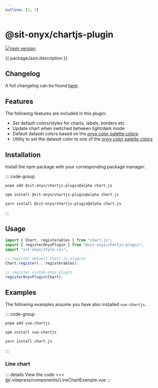 ```yaml
---
outline: [2, 3]
---
```


<script lang="ts" setup>
import packageJson from "../../../../../packages/chartjs-plugin/package.json";
import LineChartExample from "../../.vitepress/components/LineChartExample.vue"
</script>

# @sit-onyx/chartjs-plugin

<div class="hide-external-link">

[![npm version](https://badge.fury.io/js/@sit-onyx%2Fchartjs-plugin.svg)](https://www.npmjs.com/package/@sit-onyx/chartjs-plugin)

</div>

{{ packageJson.description }}.

## Changelog

A full changelog can be found [here](/development/packages/changelogs/chartjs-plugin).

## Features

The following features are included in this plugin:

- Set default colors/styles for charts, labels, borders etc.
- Update chart when switched between light/dark mode
- Default dataset colors based on the [onyx color palette colors](/tokens/colors)
- Utility to set the dataset color to one of the [onyx color palette colors](/tokens/colors)

## Installation

Install the npm package with your corresponding package manager:

::: code-group

```sh [pnpm]
pnpm add @sit-onyx/chartjs-plugin@alpha chart.js
```

```sh [npm]
npm install @sit-onyx/chartjs-plugin@alpha chart.js
```

```sh [yarn]
yarn install @sit-onyx/chartjs-plugin@alpha chart.js
```

:::

## Usage

```ts
import { Chart, registerables } from "chart.js";
import { registerOnyxPlugin } from "@sit-onyx/chartjs-plugin";
import "sit-onyx/style.css";

// register default Chart.js plugins
Chart.register(...registerables);

// register custom onyx plugin
registerOnyxPlugin(Chart);
```

## Examples

The following examples assume you have also installed `vue-chartjs`.

::: code-group

```sh [pnpm]
pnpm add vue-chartjs
```

```sh [npm]
npm install vue-chartjs
```

```sh [yarn]
yarn install chart.js
```

:::

### Line chart

<ClientOnly>
  <LineChartExample />
</ClientOnly>

::: details View the code
<<< @/.vitepress/components/LineChartExample.vue
:::
